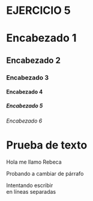 # EJERCICIO 5

# Encabezado 1
## Encabezado 2
### Encabezado 3
#### Encabezado 4
##### Encabezado 5
###### Encabezado 6

# Prueba de texto
Hola me 
llamo Rebeca

Probando a cambiar de párrafo

Intentando escribir  
en líneas separadas